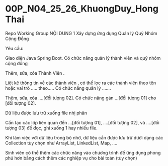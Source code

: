 # 00P_N04_25_26_KhuongDuy_HongThai
Repo Working Group
NỘI DUNG 1
   Xây dựng ứng dụng Quản lý Quỹ Nhóm Cộng Đồng 

Yêu cầu:

Giao diện Java Spring Boot.
Có chức năng quản lý thành viên và quỹ nhóm cộng đồng 

Thêm, sửa, xóa Thành Viên .

Liệt kê thông tin về các thành viên , có thể lọc ra các thành viên theo tên hoặc vai trò ….. theo…..
Có chức năng quản lý …….

Thêm, sửa, xóa ….[đối tượng 02].
Có chức năng gán …[đối tượng 01] cho [đối tượng 02].

Dữ liệu được lưu trữ xuống file nhị phân

Cần tạo các lớp liên quan đến …[đối tượng 01], ….[đối tượng 02], và ….[đối tượng 03] để đọc, ghi xuống 1 hay nhiều file.

Khi làm việc với dữ liệu trong bộ nhớ, dữ liệu cần được lưu trữ dưới dạng các Collection tùy chọn như ArrayList, LinkedList, Map, ….

Sinh viên có thể thêm các chức năng vào chương trình để ứng dụng phong phú hơn bằng cách thêm các nghiệp vụ cho bài toán (tùy chọn)
